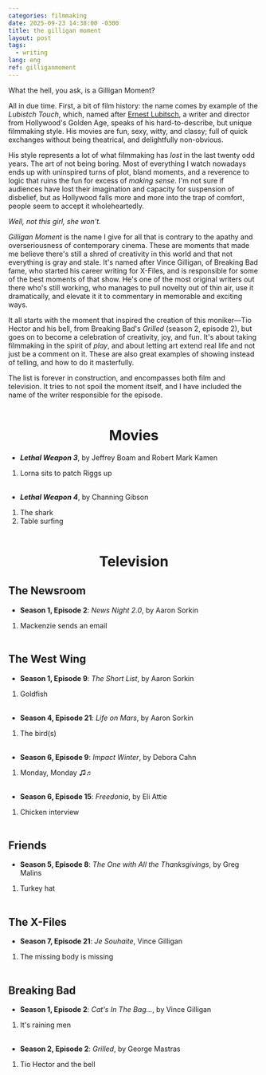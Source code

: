 ```yaml
---
categories: filmmaking
date: 2025-09-23 14:38:00 -0300
title: the gilligan moment
layout: post
tags:
  - writing
lang: eng
ref: gilliganmoment
---
```

What the hell, you ask, is a Gilligan Moment?

All in due time. First, a bit of film history: the name comes by example of the *Lubistch Touch*, which, named after [Ernest Lubitsch](https://harvardfilmarchive.org/programs/that-certain-feeling-the-touch-of-ernst-lubitsch), a writer and director from Hollywood's Golden Age, speaks of his hard-to-describe, but unique filmmaking style. His movies are fun, sexy, witty, and classy; full of quick exchanges without being theatrical, and delightfully non-obvious.

His style represents a lot of what filmmaking has *lost* in the last twenty odd years. The art of not being boring. Most of everything I watch nowadays ends up with uninspired turns of plot, bland moments, and a reverence to logic that ruins the fun for excess of *making sense*. I'm not sure if audiences have lost their imagination and capacity for suspension of disbelief, but as Hollywood falls more and more into the trap of comfort, people seem to accept it wholeheartedly.

*Well, not this girl, she won't.*

*Gilligan Moment* is the name I give for all that is contrary to the apathy and overseriousness of contemporary cinema. These are moments that made me believe there's still a shred of creativity in this world and that not everything is gray and stale. It's named after Vince Gilligan, of Breaking Bad fame, who started his career writing for X-Files, and is responsible for some of the best moments of that show. He's one of the most original writers out there who's still working, who manages to pull novelty out of thin air, use it dramatically, and elevate it it to commentary in memorable and exciting ways.

It all starts with the moment that inspired the creation of this moniker—Tio Hector and his bell, from Breaking Bad's *Grilled* (season 2, episode 2), but goes on to become a celebration of creativity, joy, and fun. It's about taking filmmaking in the spirit of *play*, and about letting art extend real life and not just be a comment on it. These are also great examples of showing instead of telling, and how to do it masterfully.

The list is forever in construction, and encompasses both film and television. It tries to not spoil the moment itself, and I have included the name of the writer responsible for the episode.
<br><br>
<center><h1>Movies </h1> </center>

- ***Lethal Weapon 3***, by Jeffrey Boam and Robert Mark Kamen
1. Lorna sits to patch Riggs up
<br><br>
- ***Lethal Weapon 4***, by Channing Gibson
1.  The shark
2. Table surfing
<br><br>
<center> <h1> Television </h1> </center>

## The Newsroom
- **Season 1, Episode 2**: *News Night 2.0*, by Aaron Sorkin
1. Mackenzie sends an email
<br><br>
## The West Wing
- **Season 1, Episode 9**: *The Short List*, by Aaron Sorkin
1. Goldfish
<br><br>
- **Season 4, Episode 21**: *Life on Mars*, by Aaron Sorkin
1. The bird(s)
<br><br>
- **Season 6, Episode 9**: *Impact Winter*, by Debora Cahn
1. Monday, Monday ♫♬
<br><br>
- **Season 6, Episode 15**: *Freedonia*, by Eli Attie
1. Chicken interview
<br><br>
## Friends
- **Season 5, Episode 8**: *The One with All the Thanksgivings*, by Greg Malins
1. Turkey hat
<br><br>
## The X-Files
- **Season 7, Episode 21**: *Je Souhaite*, Vince Gilligan
1. The missing body is missing
<br><br>
## Breaking Bad
- **Season 1, Episode 2**: *Cat's In The Bag...*, by Vince Gilligan
1. It's raining men
<br><br>
- **Season 2, Episode 2**: *Grilled*, by George Mastras
1. Tio Hector and the bell
